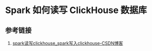 # Spark 如何读写 ClickHouse 数据库

## 参考链接

1. [spark读写clickhouse\_spark写入clickhouse-CSDN博客](https://blog.csdn.net/qq_56870570/article/details/120402092)